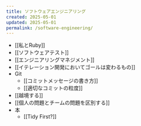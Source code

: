 ```yaml
---
title: ソフトウェアエンジニアリング
created: 2025-05-01
updated: 2025-05-01
permalink: /software-engineering/
---
```


- [[私とRuby]]
- [[ソフトウェアテスト]]
- [[エンジニアリングマネジメント]]
- [[イテレーション開発においてゴールは変わるもの]]
- Git
	- [[コミットメッセージの書き方]]
	- [[適切なコミットの粒度]]
- [[越境する]]
- [[個人の問題とチームの問題を区別する]]
- 本
	- [[Tidy First?]]